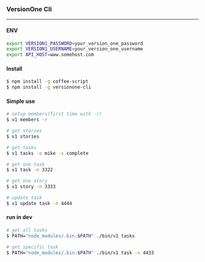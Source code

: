 ### VersionOne Cli
----
#### ENV
```bash
export VERSION1_PASSWORD=your_version_one_password
export VERSION1_USERNAME=your_version_one_username
export API_HOST=www.somehost.com
```

#### Install
```bash
$ npm install -g coffee-script
$ npm install -g versionone-cli
```

#### Simple use
```bash
# setup members(first time with -r)
$ v1 members -r

# get stories
$ v1 stories

# get tasks
$ v1 tasks -o mike -s complete

# get one task
$ v1 task -n 3322

# get one story
$ v1 story -n 3333

# update task
$ v1 update task -n 4444

```

#### run in dev
```bash
# get all tasks
$ PATH="node_modules/.bin:$PATH" ./bin/v1 tasks

# get specific task
$ PATH="node_modules/.bin:$PATH" ./bin/v1 task -n 4433
```

